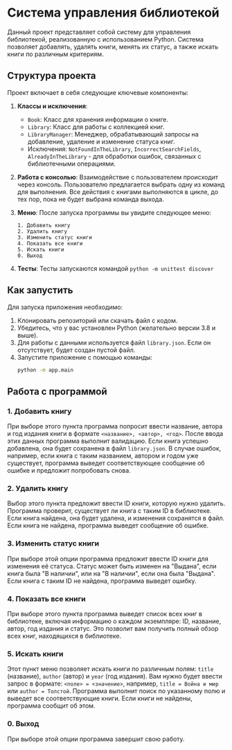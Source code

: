 # Система управления библиотекой

Данный проект представляет собой систему для управления библиотекой, реализованную с использованием Python. Система позволяет добавлять, удалять книги, менять их статус, а также искать книги по различным критериям.

## Структура проекта

Проект включает в себя следующие ключевые компоненты:

1. **Классы и исключения**:
   - `Book`: Класс для хранения информации о книге.
   - `Library`: Класс для работы с коллекцией книг.
   - `LibraryManager`: Менеджер, обрабатывающий запросы на добавление, удаление и изменение статуса книг.
   - Исключения: `NotFoundInTheLibrary`, `IncorrectSearchFields`, `AlreadyInTheLibrary` - для обработки ошибок, связанных с библиотечными операциями.

2. **Работа с консолью**:
   Взаимодействие с пользователем происходит через консоль. Пользователю предлагается выбрать одну из команд для выполнения. Все действия с книгами выполняются в цикле, до тех пор, пока не будет выбрана команда выхода.

3. **Меню**:
   После запуска программы вы увидите следующее меню:

    ```
    1. Добавить книгу
    2. Удалить книгу
    3. Изменить статус книги
    4. Показать все книги
    5. Искать книги
    0. Выход
    ```
4. **Тесты**:
    Тесты запускаются командой 
    `python -m unittest discover`

## Как запустить

Для запуска приложения необходимо:

1. Клонировать репозиторий или скачать файл с кодом.
2. Убедитесь, что у вас установлен Python (желательно версии 3.8 и выше).
3. Для работы с данными используется файл `library.json`. Если он отсутствует, будет создан пустой файл.
4. Запустите приложение с помощью команды:
   ```bash
   python -m app.main
   ```

## Работа с программой

### 1. **Добавить книгу**

При выборе этого пункта программа попросит ввести название, автора и год издания книги в формате `<название>, <автор>, <год>`. После ввода этих данных программа выполнит валидацию. Если книга успешно добавлена, она будет сохранена в файл `library.json`. В случае ошибок, например, если книга с таким названием, автором и годом уже существует, программа выведет соответствующее сообщение об ошибке и предложит попробовать снова.

### 2. **Удалить книгу**

Выбор этого пункта предложит ввести ID книги, которую нужно удалить. Программа проверит, существует ли книга с таким ID в библиотеке. Если книга найдена, она будет удалена, и изменения сохранятся в файл. Если книга не найдена, программа выведет сообщение об ошибке.

### 3. **Изменить статус книги**

При выборе этой опции программа предложит ввести ID книги для изменения её статуса. Статус может быть изменен на "Выдана", если книга была "В наличии", или на "В наличии", если она была "Выдана". Если книга с таким ID не найдена, программа выведет ошибку.

### 4. **Показать все книги**

При выборе этого пункта программа выведет список всех книг в библиотеке, включая информацию о каждом экземпляре: ID, название, автор, год издания и статус. Это позволит вам получить полный обзор всех книг, находящихся в библиотеке.

### 5. **Искать книги**

Этот пункт меню позволяет искать книги по различным полям: `title` (название), `author` (автор) и `year` (год издания). Вам нужно будет ввести запрос в формате: `<поле> = <значение>`, например, `title = Война и мир` или `author = Толстой`. Программа выполнит поиск по указанному полю и выведет все соответствующие книги. Если книги не найдены, программа сообщит об этом.

### 0. **Выход**

При выборе этой опции программа завершит свою работу.